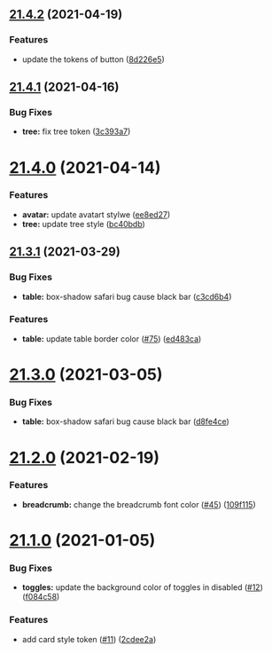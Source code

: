 ## [21.4.2](https://github.com/growingio/gio-design-tokens/compare/v21.4.1...v21.4.2) (2021-04-19)

### Features

- update the tokens of button ([8d226e5](https://github.com/growingio/gio-design-tokens/commit/8d226e58aa80a61100a054bce6762be3656a1659))

## [21.4.1](https://github.com/growingio/gio-design-tokens/compare/v21.4.0...v21.4.1) (2021-04-16)

### Bug Fixes

- **tree:** fix tree token ([3c393a7](https://github.com/growingio/gio-design-tokens/commit/3c393a7aa9fb226fa933ace37c15549b61d35e84))

# [21.4.0](https://github.com/growingio/gio-design-tokens/compare/v21.3.1...v21.4.0) (2021-04-14)

### Features

- **avatar:** update avatart stylwe ([ee8ed27](https://github.com/growingio/gio-design-tokens/commit/ee8ed276dfa78eb374532a9a5607743cec64f914))
- **tree:** update tree style ([bc40bdb](https://github.com/growingio/gio-design-tokens/commit/bc40bdbf373e25ba080629712f3b364708c75a95))

## [21.3.1](https://github.com/growingio/gio-design-tokens/compare/v21.3.0...v21.3.1) (2021-03-29)

### Bug Fixes

- **table:** box-shadow safari bug cause black bar ([c3cd6b4](https://github.com/growingio/gio-design-tokens/commit/c3cd6b48b623190cf7a5d6f462985feb4c962d61))

### Features

- **table:** update table border color ([#75](https://github.com/growingio/gio-design-tokens/issues/75)) ([ed483ca](https://github.com/growingio/gio-design-tokens/commit/ed483cac81d3862cb4c027c6a9cc3f1c2e1c5cc4))

# [21.3.0](https://github.com/growingio/gio-design-tokens/compare/v21.2.0...v21.3.0) (2021-03-05)

### Bug Fixes

- **table:** box-shadow safari bug cause black bar ([d8fe4ce](https://github.com/growingio/gio-design-tokens/commit/d8fe4cef2ed1f6f4e185bef6477a9f9b0c0cb817))

# [21.2.0](https://github.com/growingio/gio-design-tokens/compare/v21.1.0...v21.2.0) (2021-02-19)

### Features

- **breadcrumb:** change the breadcrumb font color ([#45](https://github.com/growingio/gio-design-tokens/issues/45)) ([109f115](https://github.com/growingio/gio-design-tokens/commit/109f11550782f39572faa375775495803bdeefa8))

# [21.1.0](https://github.com/growingio/gio-design-tokens/compare/v20.12.3...v21.1.0) (2021-01-05)

### Bug Fixes

- **toggles:** update the background color of toggles in disabled ([#12](https://github.com/growingio/gio-design-tokens/issues/12)) ([f084c58](https://github.com/growingio/gio-design-tokens/commit/f084c58b3d4b08510de7701ff6e793fb0834e3a7))

### Features

- add card style token ([#11](https://github.com/growingio/gio-design-tokens/issues/11)) ([2cdee2a](https://github.com/growingio/gio-design-tokens/commit/2cdee2ac9464f621acefc1795b8013cd81feedfe))
